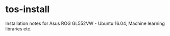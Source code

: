 # tos-install
Installation notes for Asus ROG GL552VW - Ubuntu 16.04, Machine learning libraries etc.
